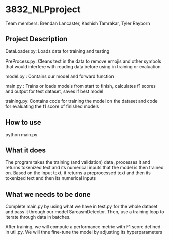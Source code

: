 # 3832_NLPproject

Team members: Brendan Lancaster, Kashish Tamrakar, Tyler Rayborn

## Project Description

DataLoader.py: Loads data for training and testing

PreProcess.py: Cleans text in the data to remove emojis and other symbols that would interfere with reading data before using in training or evaluation

model.py : Contains our model and forward function

main.py : Trains or loads models from start to finish, calculates f1 scores and output for test dataset, saves if best model

training.py: Contains code for training the model on the dataset and code for evaluating the f1 score of finished models

## How to use

python main.py

## What it does

The program takes the training (and validation) data, processes it and returns tokenized text and its numerical inputs that the model is then trained on. 
Based on the input text, it returns a preprocessed text and then its tokenized text and then its numerical inputs

## What we needs to be done 

Complete main.py by using what we have in test.py for the whole dataset and pass it through our model SarcasmDetector. Then, use a training loop to iterate through data in batches. 

After training, we will compute a performance metric with F1 score defined in util.py. We will thne fine-tune the model by adjusting its hyperparameters
